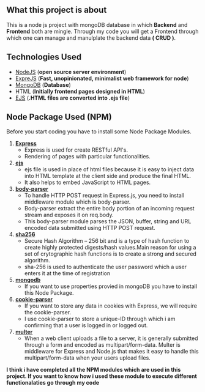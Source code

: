 ## What this project is about 
This is a node js project with mongoDB database in which **Backend** and **Frontend** both are mingle. Through my code you will get a 
Frontend through which one can manage and manulplate the backend data **( CRUD )**.

## Technologies Used
- [NodeJS](https://nodejs.org/en/docs/) (**open source server environment**)
- [ExpreJS](https://expressjs.com/) (**Fast, unopinionated, minimalist web framework for node**)
- [MongoDB](https://docs.mongodb.com/) (**Database**)
- HTML (**Initially frontend pages designed in HTML**)
- [EJS](https://ejs.co/)  (**.HTML files are converted into .ejs file**)

## Node Package Used (**NPM**)
Before you start coding you have to install some Node Package Modules.
1. [**Express**](https://www.npmjs.com/package/express)
   - Express is used for create RESTful API's.
   - Rendering of pages with particular functionalities.
2. [**ejs**](https://www.npmjs.com/package/ejs)
   - ejs file is used in place of html files because it is easy to inject data into HTML template at the client side and produce the final HTML.
   - It also helps to embed JavaScript to HTML pages.
3. [**body-parser**](https://www.npmjs.com/package/body-parser)
   - To handle HTTP POST request in Express.js, you need to install middleware module  which is body-parser.
   - Body-parser extract the entire body portion of an incoming request stream and exposes it on req.body.
   - This body-parser module parses the JSON, buffer, string and URL encoded data submitted using HTTP POST request.
4. [**sha256**](https://www.npmjs.com/package/sha256)
   - Secure Hash Algorithm – 256 bit and is a type of hash function to create highly protected digests/hash values.Main reason for using a set of crytographic hash functions is to create a strong and secured algorithm.
   - sha-256 is used to authenticate the user password which a user enters it at the time of registration
5. [**mongodb**](https://www.npmjs.com/package/mongodb)
   - If you want to use properties provied in mongoDB you have to install this Node Package.
6. [**cookie-parser**](https://www.npmjs.com/package/cookie-parser)
   - If you want to store any data in cookies with Express, we will require the cookie-parser.
   - I use cookie-parser to store a unique-ID through which i am confirming that a user is logged in or logged out.
7. [**multer**](https://www.npmjs.com/package/multer)
   - When a web client uploads a file to a server, it is generally submitted through a form and encoded as multipart/form-data. Multer is middleware for Express and Node.js that makes it easy to handle this multipart/form-data when your users upload files.
   
**I think i have completed all the NPM modules which are used in this project. If you want to know how i used these module to execute different functionalaties go through my code**
   
